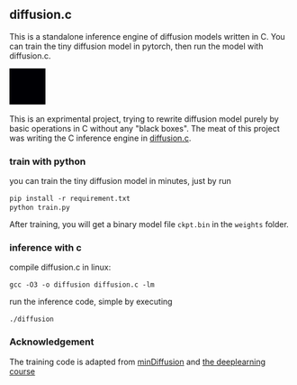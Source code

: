 ## diffusion.c

This is a standalone inference engine of diffusion models written in C. You can train the tiny diffusion model in pytorch, then run the model with diffusion.c.

![tinydiffusion](./tinydiffusion.gif)

This is an exprimental project, trying to rewrite diffusion model purely by basic operations in C without any "black boxes". The meat of this project was writing the C inference engine in [diffusion.c](diffusion.c).

### train with python

you can train the tiny diffusion model in minutes, just by run 

```
pip install -r requirement.txt
python train.py
```

After training, you will get a binary model file `ckpt.bin` in the `weights` folder.


### inference with c

compile diffusion.c in linux:

```
gcc -O3 -o diffusion diffusion.c -lm
```

run the inference code, simple by executing
```
./diffusion
```

### Acknowledgement

The training code is adapted from [minDiffusion](https://github.com/cloneofsimo/minDiffusion)
and [the deeplearning course](https://www.deeplearning.ai/short-courses/how-diffusion-models-work)